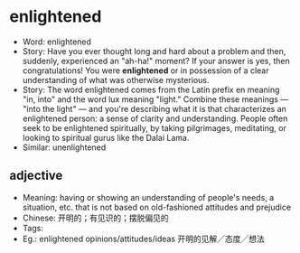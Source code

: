 # enlightened

- Word: enlightened
- Story: Have you ever thought long and hard about a problem and then, suddenly, experienced an "ah-ha!" moment? If your answer is yes, then congratulations! You were **enlightened** or in possession of a clear understanding of what was otherwise mysterious.
- Story: The word enlightened comes from the Latin prefix en meaning "in, into" and the word lux meaning "light." Combine these meanings — "into the light" — and you're describing what it is that characterizes an enlightened person: a sense of clarity and understanding. People often seek to be enlightened spiritually, by taking pilgrimages, meditating, or looking to spiritual gurus like the Dalai Lama.
- Similar: unenlightened

## adjective

- Meaning: having or showing an understanding of people's needs, a situation, etc. that is not based on old-fashioned attitudes and prejudice
- Chinese: 开明的；有见识的；摆脱偏见的
- Tags: 
- Eg.: enlightened opinions/attitudes/ideas 开明的见解╱态度╱想法

